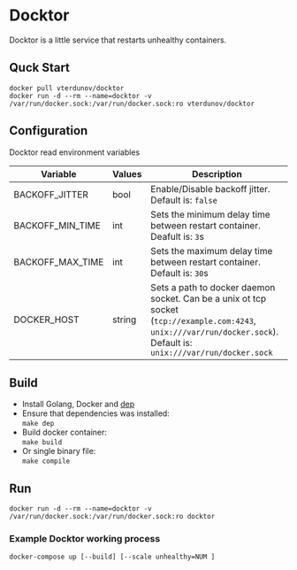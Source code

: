 # Docktor

Docktor is a little service that restarts unhealthy containers.

## Quck Start
```
docker pull vterdunov/docktor
docker run -d --rm --name=docktor -v /var/run/docker.sock:/var/run/docker.sock:ro vterdunov/docktor
```

## Configuration
Docktor read environment variables

| Variable | Values | Description |
|----------|--------|-------------|
| BACKOFF_JITTER | bool | Enable/Disable backoff jitter. Default is: `false` |
| BACKOFF_MIN_TIME | int | Sets the minimum delay time between restart container. Deafult is: `3`s |
| BACKOFF_MAX_TIME | int | Sets the maximum delay time between restart container. Default is: `30`s |
| DOCKER_HOST | string | Sets a path to docker daemon socket. Can be a unix ot tcp socket (`tcp://example.com:4243`, `unix:///var/run/docker.sock`).  Default is: `unix:///var/run/docker.sock` |

## Build
- Install Golang, Docker and [dep](https://github.com/golang/dep)  
- Ensure that dependencies was installed:  
`make dep`  
- Build docker container:  
`make build`  
- Or single binary file:  
`make compile`

## Run
`docker run -d --rm --name=docktor -v /var/run/docker.sock:/var/run/docker.sock:ro docktor`

### Example Docktor working process
`docker-compose up [--build] [--scale unhealthy=NUM ]`
